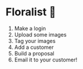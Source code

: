 # Floralist :bouquet:
1. Make a login
1. Upload some images
1. Tag your images
1. Add a customer
1. Build a proposal
1. Email it to your customer!
